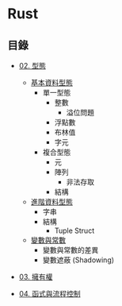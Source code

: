 # Rust


## 目錄

- [02. 型態](./02-Types.md)
    - [基本資料型態](./02-Types-Basic_Data_Types.md)
	    - 單一型態
		    - 整數
			    - 溢位問題
		    - 浮點數
			- 布林值
			- 字元
		- 複合型態
		    - 元
			- 陣列
			    - 非法存取
		    - 結構
    - [進階資料型態](./02-Types-Advenced_Data_Types.md)
	    - 字串
		- 結構
		    - Tuple Struct
    - [變數與常數](./02-Types-Variables_Constants.md)
	    - 變數與常數的差異
		- 變數遮蔽 (Shadowing)

- [03. 擁有權](./03-Ownership.md)
- [04. 函式與流程控制](./04-Functions_Flowcontrol.md)

